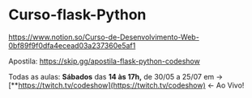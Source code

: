 # Curso-flask-Python

https://www.notion.so/Curso-de-Desenvolvimento-Web-0bf89f9f0dfa4ecead03a237360e5af1

Apostila: https://skip.gg/apostila-flask-python-codeshow

Todas as aulas: **Sábados** das **14 às 17h,** de 30/05 a 25/07 em → [**https://twitch.tv/codeshow](https://twitch.tv/codeshow) ← Ao Vivo!
